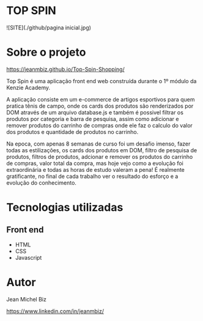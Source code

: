 # TOP SPIN
![SITE](./github/pagina inicial.jpg) 

# Sobre o projeto

https://jeanmbiz.github.io/Top-Spin-Shopping/

Top Spin é uma aplicação front end web construída durante o 1º módulo da Kenzie Academy.

A aplicação consiste em um e-commerce de artigos esportivos para quem pratica tênis de campo, onde os cards dos produtos são renderizados por DOM através de um arquivo database.js e também é possivel filtrar os produtos por categoria e barra de pesquisa, assim como adicionar e remover produtos do carrinho de compras onde ele faz o calculo do valor dos produtos e quantidade de produtos no carrinho.

Na epoca, com apenas 8 semanas de curso foi um desafio imenso, fazer todas as estilizações, os cards dos produtos em DOM, filtro de pesquisa de produtos, filtros de produtos, adcionar e remover os produtos do carrinho de compras, valor total da compra, mas hoje vejo como a evolução foi extraordinária e todas as horas de estudo valeram a pena! É realmente gratificante, no final de cada trabalho ver o resultado do esforço e a evolução do conhecimento.

# Tecnologias utilizadas
## Front end
- HTML
- CSS
- Javascript

# Autor

Jean Michel Biz

https://www.linkedin.com/in/jeanmbiz/

